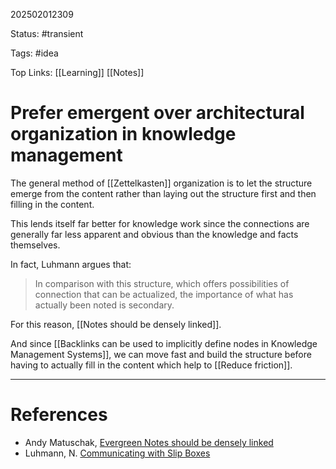 202502012309

Status: #transient

Tags: #idea

Top Links: [[Learning]] [[Notes]]

# Prefer emergent over architectural organization in knowledge management

The general method of [[Zettelkasten]] organization is to let the structure emerge from the content rather than laying out the structure first and then filling in the content.

This lends itself far better for knowledge work since the connections are generally far less apparent and obvious than the knowledge and facts themselves. 

In fact, Luhmann argues that: 
> In comparison with this structure, which offers possibilities of connection that can be actualized, the importance of what has actually been noted is secondary.

For this reason, [[Notes should be densely linked]]. 

And since [[Backlinks can be used to implicitly define nodes in Knowledge Management Systems]], we can move fast and build the structure before having to actually fill in the content which help to [[Reduce friction]].



---
# References

- Andy Matuschak, [Evergreen Notes should be densely linked](https://notes.andymatuschak.org/Evergreen_notes_should_be_densely_linked)
- Luhmann, N. [Communicating with Slip Boxes](http://luhmann.surge.sh/communicating-with-slip-boxes)